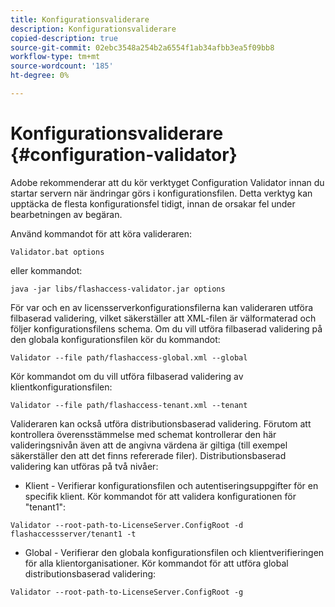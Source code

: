 ```yaml
---
title: Konfigurationsvaliderare
description: Konfigurationsvaliderare
copied-description: true
source-git-commit: 02ebc3548a254b2a6554f1ab34afbb3ea5f09bb8
workflow-type: tm+mt
source-wordcount: '185'
ht-degree: 0%

---
```


# Konfigurationsvaliderare {#configuration-validator}

Adobe rekommenderar att du kör verktyget Configuration Validator innan du startar servern när ändringar görs i konfigurationsfilen. Detta verktyg kan upptäcka de flesta konfigurationsfel tidigt, innan de orsakar fel under bearbetningen av begäran.

Använd kommandot för att köra valideraren:

```
Validator.bat options  
```

eller kommandot:

```
java -jar libs/flashaccess-validator.jar options 
```

För var och en av licensserverkonfigurationsfilerna kan valideraren utföra filbaserad validering, vilket säkerställer att XML-filen är välformaterad och följer konfigurationsfilens schema. Om du vill utföra filbaserad validering på den globala konfigurationsfilen kör du kommandot:

```
Validator --file path/flashaccess-global.xml --global
```

Kör kommandot om du vill utföra filbaserad validering av klientkonfigurationsfilen:

```
Validator --file path/flashaccess-tenant.xml --tenant
```

Valideraren kan också utföra distributionsbaserad validering. Förutom att kontrollera överensstämmelse med schemat kontrollerar den här valideringsnivån även att de angivna värdena är giltiga (till exempel säkerställer den att det finns refererade filer). Distributionsbaserad validering kan utföras på två nivåer:

* Klient - Verifierar konfigurationsfilen och autentiseringsuppgifter för en specifik klient. Kör kommandot för att validera konfigurationen för &quot;tenant1&quot;:

```
Validator --root-path-to-LicenseServer.ConfigRoot -d flashaccessserver/tenant1 -t 
```

* Global - Verifierar den globala konfigurationsfilen och klientverifieringen för alla klientorganisationer. Kör kommandot för att utföra global distributionsbaserad validering:

```
Validator --root-path-to-LicenseServer.ConfigRoot -g 
```

